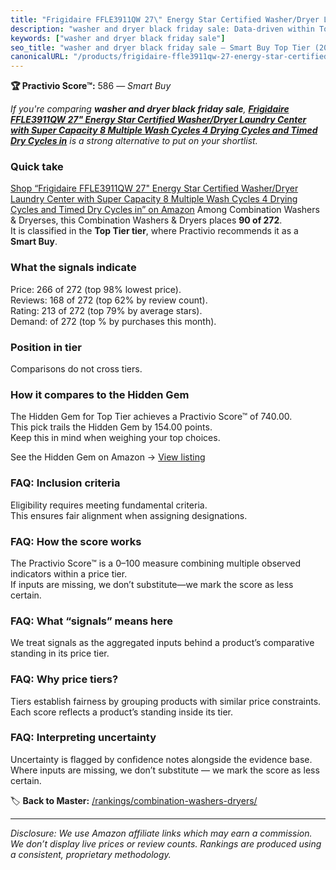 ```yaml
---
title: "Frigidaire FFLE3911QW 27\" Energy Star Certified Washer/Dryer Laundry Center with Super Capacity 8 Multiple Wash Cycles 4 Drying Cycles and Timed Dry Cycles in"
description: "washer and dryer black friday sale: Data-driven within Top Tier ranking using the Practivio Score™. Positioned by quality, value, demand, findability, momentum."
keywords: ["washer and dryer black friday sale"]
seo_title: "washer and dryer black friday sale — Smart Buy Top Tier (2025)"
canonicalURL: "/products/frigidaire-ffle3911qw-27-energy-star-certified-washerdryer-laundry-center-with-super-capacity-8-multiple-wash-cycles-4-drying-cycles-and-timed-dry-cycles-in-B00UI2410U/"
---
```


**🏆 Practivio Score™:** 586 — _Smart Buy_


*If you're comparing **washer and dryer black friday sale**, **[Frigidaire FFLE3911QW 27" Energy Star Certified Washer/Dryer Laundry Center with Super Capacity 8 Multiple Wash Cycles 4 Drying Cycles and Timed Dry Cycles in](https://www.amazon.com/dp/B00UI2410U?tag=practivio-20)** is a strong alternative to put on your shortlist.*
### Quick take
[Shop “Frigidaire FFLE3911QW 27" Energy Star Certified Washer/Dryer Laundry Center with Super Capacity 8 Multiple Wash Cycles 4 Drying Cycles and Timed Dry Cycles in” on Amazon](https://www.amazon.com/dp/B00UI2410U?tag=practivio-20)
Among Combination Washers & Dryerses, this Combination Washers & Dryers places **90 of 272**.  
It is classified in the **Top Tier tier**, where Practivio recommends it as a **Smart Buy**.

### What the signals indicate
Price: 266 of 272 (top 98% lowest price).  
Reviews: 168 of 272 (top 62% by review count).  
Rating: 213 of 272 (top 79% by average stars).  
Demand:  of 272 (top % by purchases this month).

### Position in tier
Comparisons do not cross tiers.

### How it compares to the Hidden Gem
The Hidden Gem for Top Tier achieves a Practivio Score™ of 740.00.  
This pick trails the Hidden Gem by 154.00 points.  
Keep this in mind when weighing your top choices.  

See the Hidden Gem on Amazon → [View listing](https://www.amazon.com/dp/B0C72WLSJ1?tag=practivio-20)

### FAQ: Inclusion criteria
Eligibility requires meeting fundamental criteria.  
This ensures fair alignment when assigning designations.

### FAQ: How the score works
The Practivio Score™ is a 0–100 measure combining multiple observed indicators within a price tier.  
If inputs are missing, we don’t substitute—we mark the score as less certain.

### FAQ: What “signals” means here
We treat signals as the aggregated inputs behind a product’s comparative standing in its price tier.

### FAQ: Why price tiers?
Tiers establish fairness by grouping products with similar price constraints.  
Each score reflects a product’s standing inside its tier.

### FAQ: Interpreting uncertainty
Uncertainty is flagged by confidence notes alongside the evidence base.  
Where inputs are missing, we don’t substitute — we mark the score as less certain.


🏷️ **Back to Master:** [/rankings/combination-washers-dryers/](/rankings/combination-washers-dryers/)

---
_Disclosure: We use Amazon affiliate links which may earn a commission. We don’t display live prices or review counts. Rankings are produced using a consistent, proprietary methodology._
